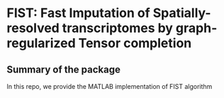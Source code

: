 # FIST: Fast Imputation of Spatially-resolved transcriptomes by graph-regularized Tensor completion
## Summary of the package
In this repo, we provide the MATLAB implementation of FIST algorithm

